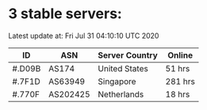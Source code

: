 # 3 stable servers:

Latest update at: Fri Jul 31 04:10:10 UTC 2020

| ID | ASN | Server Country | Online |
| -- | --- | -------------- | ------ |
| #.D09B | AS174 | United States | 51 hrs |
| #.7F1D | AS63949 | Singapore | 281 hrs |
| #.770F | AS202425 | Netherlands | 18 hrs |

